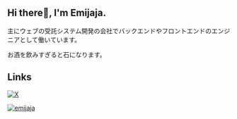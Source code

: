 ## Hi there👋, I'm Emijaja.

主にウェブの受託システム開発の会社でバックエンドやフロントエンドのエンジニアとして働いています。

お酒を飲みすぎると石になります。

## Links

[![X](https://img.shields.io/badge/--FFFFFF?style=social&logo=X&label=Follow%20Jataroooooo)](https://twitter.com/Jataroooooo)<br>


<p align="left">
  <a href="https://github.com/yutkat/yutkat/">
    <img src="https://komarev.com/ghpvc/?username=emijaja" alt="emijaja" />
  </a>
</p>
